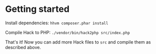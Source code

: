 # Getting started
Install dependencies: `hhvm composer.phar install`

Compile Hack to PHP: `./vendor/bin/hack2php src/index.php`

That's it! Now you can add more Hack files to `src` and compile them as described above. 
